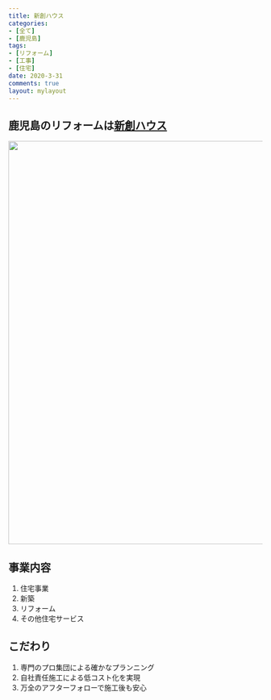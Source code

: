 ```yaml
---
title: 新創ハウス
categories:
- [全て]
- [鹿児島]
tags:
- [リフォーム]
- [工事]
- [住宅]
date: 2020-3-31
comments: true
layout: mylayout
---
```

<!-- ここから記事を書く -->
## 鹿児島のリフォームは[新創ハウス](https://shinsou-kagoshima.com/)


<img class= "top_image" width="800"  src=/img/sakura.jpg>  

## 事業内容
1. 住宅事業
2. 新築
3. リフォーム
4. その他住宅サービス  

## こだわり
1. 専門のプロ集団による確かなプランニング
2. 自社責任施工による低コスト化を実現
3. 万全のアフターフォローで施工後も安心











